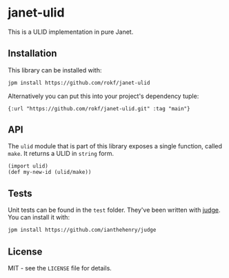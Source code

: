 # janet-ulid

This is a ULID implementation in pure Janet.

## Installation

This library can be installed with:

```sh
jpm install https://github.com/rokf/janet-ulid
```

Alternatively you can put this into your project's dependency tuple:

```janet
{:url "https://github.com/rokf/janet-ulid.git" :tag "main"}
```

## API

The `ulid` module that is part of this library exposes a single function,
called `make`. It returns a ULID in `string` form.

```janet
(import ulid)
(def my-new-id (ulid/make))
```

## Tests

Unit tests can be found in the `test` folder. They've been written with
[judge](https://github.com/ianthehenry/judge). You can install it with:

```sh
jpm install https://github.com/ianthehenry/judge
```

## License

MIT - see the `LICENSE` file for details.
